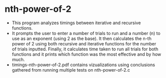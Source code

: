 # nth-power-of-2

- This program analyzes timings between iterative and recursive functions. 
- It prompts the user to enter a number of trials to run and a number (n) to use as an exponent (using 2 as the base). It then calculates the n-th power of 2 using both recursive and iterative functions for the number of trials inputted. Finally, it calculates time taken to run all trials for both functions and it prints which function was the most effective and by how much.
- timings-nth-power-of-2.pdf contains vizualizations using conclusions gathered from running multiple tests on nth-power-of-2.c
